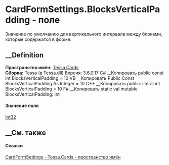 # CardFormSettings.BlocksVerticalPadding - поле
Значение по умолчанию для вертикального интервала между блоками, которые
содержатся в форме.
##  __Definition
 **Пространство имён:** [Tessa.Cards](N_Tessa_Cards.htm)  
 **Сборка:** Tessa (в Tessa.dll) Версия: 3.6.0.17
C# __Копировать
     public const int BlocksVerticalPadding = 10
VB __Копировать
     Public Const BlocksVerticalPadding As Integer = 10
C++ __Копировать
     public:
    literal int BlocksVerticalPadding = 10
F# __Копировать
     static val mutable BlocksVerticalPadding: int
#### Значение поля
[Int32](https://learn.microsoft.com/dotnet/api/system.int32)
##  __См. также
#### Ссылки
[CardFormSettings - ](T_Tessa_Cards_CardFormSettings.htm)
[Tessa.Cards - пространство имён](N_Tessa_Cards.htm)
